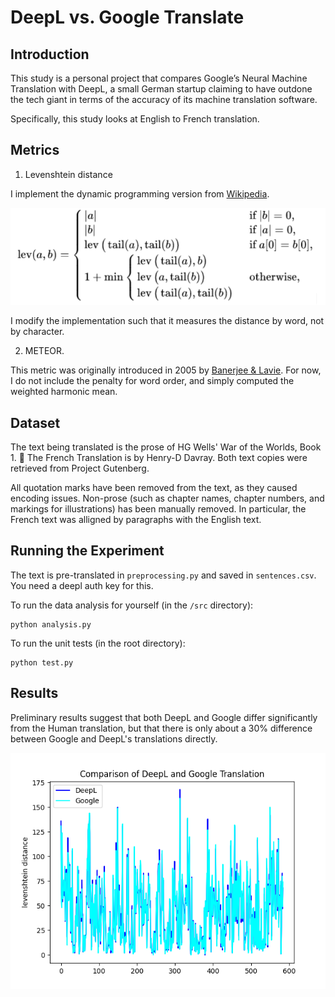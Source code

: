 # DeepL vs. Google Translate

## Introduction
This study is a personal project that compares Google’s Neural Machine Translation with DeepL, a small German startup claiming to have outdone the tech giant in terms of the accuracy of its machine translation software.

Specifically, this study looks at English to French translation.

## Metrics
1. Levenshtein distance

I implement the dynamic programming version from [Wikipedia](https://en.wikipedia.org/wiki/Levenshtein_distance).

![](images/levenshtein.png)

I modify the implementation such that it measures the distance by word, not by character.

2. METEOR.

This metric was originally introduced in 2005 by [Banerjee & Lavie](https://aclanthology.org/W05-0909.pdf). For now, I do not include the penalty for word order, and simply computed the weighted harmonic mean.

## Dataset
The text being translated is the prose of HG Wells' War of the Worlds, Book 1. 🚀 The French Translation is by Henry-D Davray.
Both text copies were retrieved from Project Gutenberg.

All quotation marks have been removed from the text, as they caused encoding issues. Non-prose (such as chapter names, chapter numbers, and markings for illustrations) has been manually removed. In particular, the French text was alligned by paragraphs with the English text.

## Running the Experiment

The text is pre-translated in `preprocessing.py` and saved in `sentences.csv`. You need a deepl auth key for this.

To run the data analysis for yourself (in the `/src` directory):
```
python analysis.py
```

To run the unit tests (in the root directory):
```
python test.py
```

## Results

Preliminary results suggest that both DeepL and Google differ significantly from the Human translation, but that there is only about a 30% difference between Google and DeepL's translations directly. 

![](images/figure.png)